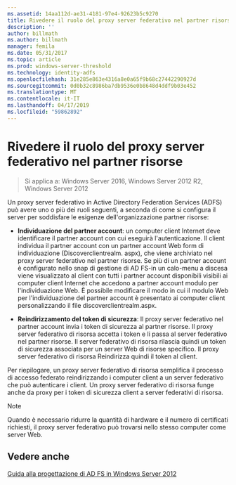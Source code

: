 ```yaml
---
ms.assetid: 14aa112d-ae31-4181-97e4-92623b5c9270
title: Rivedere il ruolo del proxy server federativo nel partner risorse
description: ''
author: billmath
ms.author: billmath
manager: femila
ms.date: 05/31/2017
ms.topic: article
ms.prod: windows-server-threshold
ms.technology: identity-adfs
ms.openlocfilehash: 31e285e863e4316a8e0a65f9b68c27442290927d
ms.sourcegitcommit: 0d0b32c8986ba7db9536e0b8648d4ddf9b03e452
ms.translationtype: MT
ms.contentlocale: it-IT
ms.lasthandoff: 04/17/2019
ms.locfileid: "59862892"
---
```

# <a name="review-the-role-of-the-federation-server-proxy-in-the-resource-partner"></a>Rivedere il ruolo del proxy server federativo nel partner risorse

>Si applica a: Windows Server 2016, Windows Server 2012 R2, Windows Server 2012

Un proxy server federativo in Active Directory Federation Services \(ADFS\) può avere uno o più dei ruoli seguenti, a seconda di come si configura il server per soddisfare le esigenze dell'organizzazione partner risorse:  
  
-   **Individuazione del partner account**: un computer client Internet deve identificare il partner account con cui eseguirà l'autenticazione. Il client individua il partner account con un partner account Web form di individuazione \(Discoverclientrealm. aspx\), che viene archiviato nel proxy server federativo nel partner risorse. Se più di un partner account è configurato nello snap di gestione di AD FS\-in un calo\-menu a discesa viene visualizzato al client con tutti i partner account disponibili visibili ai computer client Internet che accedono a partner account modulo per l'individuazione Web. È possibile modificare il modo in cui il modulo Web per l'individuazione del partner account è presentato ai computer client personalizzando il file discoverclientrealm.aspx.  
  
-   **Reindirizzamento del token di sicurezza**: Il proxy server federativo nel partner account invia i token di sicurezza al partner risorse. Il proxy server federativo di risorsa accetta i token e li passa al server federativo nel partner risorse. Il server federativo di risorsa rilascia quindi un token di sicurezza associata per un server Web di risorse specifico. Il proxy server federativo di risorsa Reindirizza quindi il token al client.  
  
Per riepilogare, un proxy server federativo di risorsa semplifica il processo di accesso federato reindirizzando i computer client a un server federativo che può autenticare i client. Un proxy server federativo di risorsa funge anche da proxy per i token di sicurezza client a server federativi di risorsa.  
  
> [!NOTE]  
> Quando è necessario ridurre la quantità di hardware e il numero di certificati richiesti, il proxy server federativo può trovarsi nello stesso computer come server Web.  
  
## <a name="see-also"></a>Vedere anche
[Guida alla progettazione di AD FS in Windows Server 2012](AD-FS-Design-Guide-in-Windows-Server-2012.md)

